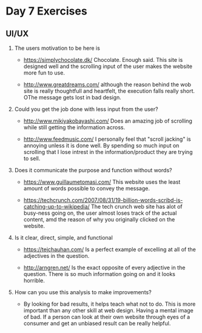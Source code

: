 # Day 7 Exercises

## UI/UX

1.  The users motivation to be here is
    - https://simplychocolate.dk/ Chocolate. Enough said. This site is designed well and the scrolling input of the user makes the website more fun to use. 

    -   http://www.greatdreams.com/ although the reason behind the wob site is really thoughtfull and heartfelt, the execution falls really short. OThe message gets lost in bad design.

2.  Could you get the job done with less input from the user?
    - http://www.mikiyakobayashi.com/ Does an amazing job of scrolling while still getting the information across. 

    - http://www.feedmusic.com/ I personally feel that "scroll jacking" is annoying unless it is done well. By spending so much input on scrolling that I lose intrest in the information/product they are trying to sell.


3.  Does it communicate the purpose and function without words?
    -   https://www.guillaumetomasi.com/ This website uses the least amount of words possible to convey the message.

    -   https://techcrunch.com/2007/08/31/19-billion-words-scribd-is-catching-up-to-wikipedia/ The tech crunch web site has alot of busy-ness going on, the user almost loses track of the actual content, amd the reason of why you originally clicked on the website.

4.  Is it clear, direct, simple, and functional
    -   https://tejchauhan.com/ Is a perfect example of excelling at all of the adjectives in the question. 
    
    -   http://arngren.net/ Is the exact opposite of every adjective in the question. There is so much information going on and it looks horrible.

5.  How can you use this analysis to make improvements?
    -   By looking for bad results, it helps teach what not to do. This is more important than any other skill at web design. Having a mental image of bad. If a person can look at their own website through eyes of a consumer and get an unbiased result can be really helpful.

